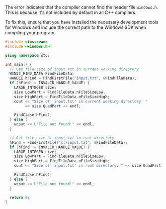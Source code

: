 The error indicates that the compiler cannot find the header file `windows.h`. This is because it's not included by default in all C++ compilers.

To fix this, ensure that you have installed the necessary development tools for Windows and include the correct path to the Windows SDK when compiling your program.

```cpp
#include <iostream>
#include <windows.h>

using namespace std;

int main() {
  // Get file size of input.txt in current working directory
  WIN32_FIND_DATA FindFileData;
  HANDLE hFind = FindFirstFile("input.txt", &FindFileData);
  if (hFind != INVALID_HANDLE_VALUE) {
    LARGE_INTEGER size;
    size.LowPart = FindFileData.nFileSizeLow;
    size.HighPart = FindFileData.nFileSizeHigh;
    cout << "Size of 'input.txt' in current working directory: "
         << size.QuadPart << endl;

    FindClose(hFind);
  } else {
    wcout << L"File not found!" << endl;
  }

  // Get file size of input.txt in root directory
  hFind = FindFirstFile("c:/input.txt", &FindFileData);
  if (hFind != INVALID_HANDLE_VALUE) {
    LARGE_INTEGER size;
    size.LowPart = FindFileData.nFileSizeLow;
    size.HighPart = FindFileData.nFileSizeHigh;
    cout << "Size of 'input.txt' in root directory: " << size.QuadPart << endl;

    FindClose(hFind);
  } else {
    wcout << L"File not found!" << endl;
  }

  return 0;
}
```
